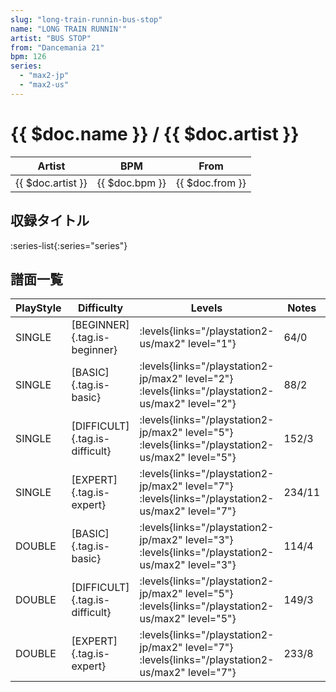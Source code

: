 ```yaml
---
slug: "long-train-runnin-bus-stop"
name: "LONG TRAIN RUNNIN'"
artist: "BUS STOP"
from: "Dancemania 21"
bpm: 126
series:
  - "max2-jp"
  - "max2-us"
---
```


# {{ $doc.name }} / {{ $doc.artist }}

|Artist|BPM|From|
|------|---|----|
|{{ $doc.artist }}|{{ $doc.bpm }}|{{ $doc.from }}|

## 収録タイトル

:series-list{:series="series"}

## 譜面一覧

|PlayStyle|Difficulty|Levels|Notes|Movie|
|---------|----------|------|-----|-----|
|SINGLE|[BEGINNER]{.tag.is-beginner}| :levels{links="/playstation2-us/max2" level="1"}|64/0||
|SINGLE|[BASIC]{.tag.is-basic}|<div class="field is-grouped is-grouped-multiline"> :levels{links="/playstation2-jp/max2" level="2"} :levels{links="/playstation2-us/max2" level="2"}</div>|88/2||
|SINGLE|[DIFFICULT]{.tag.is-difficult}|<div class="field is-grouped is-grouped-multiline"> :levels{links="/playstation2-jp/max2" level="5"} :levels{links="/playstation2-us/max2" level="5"}</div>|152/3||
|SINGLE|[EXPERT]{.tag.is-expert}|<div class="field is-grouped is-grouped-multiline"> :levels{links="/playstation2-jp/max2" level="7"} :levels{links="/playstation2-us/max2" level="7"}</div>|234/11||
|DOUBLE|[BASIC]{.tag.is-basic}|<div class="field is-grouped is-grouped-multiline"> :levels{links="/playstation2-jp/max2" level="3"} :levels{links="/playstation2-us/max2" level="3"}</div>|114/4||
|DOUBLE|[DIFFICULT]{.tag.is-difficult}|<div class="field is-grouped is-grouped-multiline"> :levels{links="/playstation2-jp/max2" level="5"} :levels{links="/playstation2-us/max2" level="5"}</div>|149/3||
|DOUBLE|[EXPERT]{.tag.is-expert}|<div class="field is-grouped is-grouped-multiline"> :levels{links="/playstation2-jp/max2" level="7"} :levels{links="/playstation2-us/max2" level="7"}</div>|233/8||

